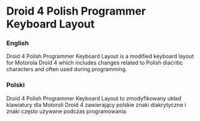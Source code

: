 # Droid 4 Polish Programmer Keyboard Layout

### English
Droid 4 Polish Programmer Keyboard Layout is a modified keyboard layout for Motorola Droid 4 which includes changes related to Polish diacritic characters and often used during programming.

### Polski
Droid 4 Polish Programmer Keyboard Layout to zmodyfikowany układ klawiatury dla Motoroli Droid 4 zawierający polskie znaki diakrytyczne i znaki często używane podczas programowania.
